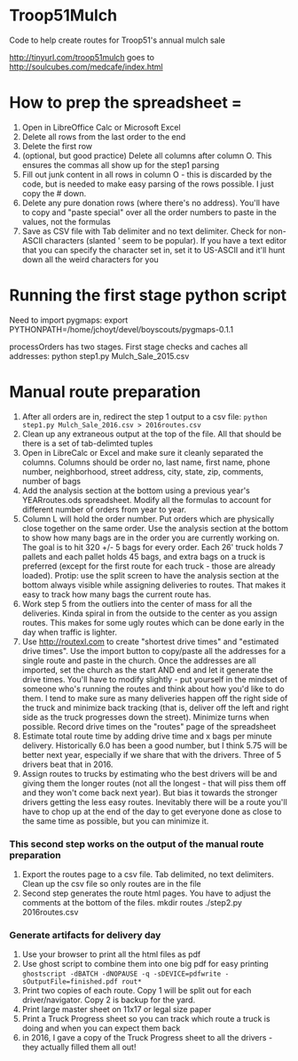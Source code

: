 # Troop51Mulch
Code to help create routes for Troop51's annual mulch sale


http://tinyurl.com/troop51mulch goes to http://soulcubes.com/medcafe/index.html

# How to prep the spreadsheet =
1. Open in LibreOffice Calc or Microsoft Excel
2. Delete all rows from the last order to the end
3. Delete the first row
4. (optional, but good practice) Delete all columns after column O. This ensures the commas all show up for the step1 parsing
5. Fill out junk content in all rows in column O - this is discarded by the code, but is needed to make easy parsing of the rows possible.  I just copy the # down.
6. Delete any pure donation rows (where there's no address).  You'll have to copy and "paste special" over all the order numbers to paste in the values, not the formulas
7. Save as CSV file with Tab delimiter and no text delimiter.  Check for non-ASCII characters (slanted ' seem to be popular).  If you have a text editor that you can specify the character set in, set it to US-ASCII and it'll hunt down all the weird characters for you

# Running the first stage python script
Need to import pygmaps:
export PYTHONPATH=/home/jchoyt/devel/boyscouts/pygmaps-0.1.1

processOrders has two stages.  First stage checks and caches all addresses:
python step1.py Mulch_Sale_2015.csv

# Manual route preparation
1. After all orders are in, redirect the step 1 output to a csv file:  `python step1.py Mulch_Sale_2016.csv > 2016routes.csv`
2. Clean up any extraneous output at the top of the file.   All that should be there is a set of tab-delimted tuples
3. Open in LibreCalc or Excel and make sure it cleanly separated the columns.  Columns should be order no, last name, first name, phone number, neighborhood, street address, city, state, zip, comments, number of bags
4. Add the analysis section at the bottom using a previous year's YEARroutes.ods spreadsheet.  Modify all the formulas to account for different number of orders from year to year.
5. Column L will hold the order number.  Put orders which are physically close together on the same order.  Use the analysis section at the bottom to show how many bags are in the order you are currently working on.  The goal is to hit 320 +/- 5 bags for every order.  Each 26' truck holds 7 pallets and each pallet holds 45 bags, and extra bags on a truck is preferred (except for the first route for each truck - those are already loaded).  Protip: use the split screen to have the analysis section at the bottom always visible while assigning deliveries to routes.  That makes it easy to track how many bags the current route has.
6. Work step 5 from the outliers into the center of mass for all the deliveries.  Kinda spiral in from the outside to the center as you assign routes.  This makes for some ugly routes which can be done early in the day when traffic is lighter.
7. Use http://routexl.com to create "shortest drive times" and "estimated drive times".  Use the import button to copy/paste all the addresses for a single route and paste in the church.  Once the addresses are all imported, set the church as the start AND end and let it generate the drive times.  You'll have to modify slightly - put yourself in the mindset of someone who's running the routes and think about how you'd like to do them.  I tend to make sure as many deliveries happen off the right side of the truck and minimize back tracking (that is, deliver off the left and right side as the truck progresses down the street).  Minimize turns when possible.  Record drive times on the "routes" page of the spreadsheet
8. Estimate total route time by adding drive time and x bags per minute delivery.  Historically 6.0 has been a good number, but I think 5.75 will be better next year, especially if we share that with the drivers.  Three of 5 drivers beat that in 2016.  
9. Assign routes to trucks by estimating who the best drivers will be and giving them the longer routes (not all the longest - that will piss them off and they won't come back next year).  But bias it towards the stronger drivers getting the less easy routes.  Inevitably there will be a route you'll have to chop up at the end of the day to get everyone done as close to the same time as possible, but you can minimize it.

### This second step works on the output of the manual route preparation
1. Export the routes page to a csv file.  Tab delimited, no text delimiters.  Clean up the csv file so only routes are in the file
2. Second step generates the route html pages.  You have to adjust the comments at the bottom of the files.
mkdir routes
./step2.py 2016routes.csv

### Generate artifacts for delivery day
1. Use your browser to print all the html files as pdf
2. Use ghost script to combine them into one big pdf for easy printing `ghostscript -dBATCH -dNOPAUSE -q -sDEVICE=pdfwrite -sOutputFile=finished.pdf rout*`
3. Print two copies of each route.  Copy 1 will be split out for each driver/navigator.  Copy 2 is backup for the yard.
4. Print large master sheet on 11x17 or legal size paper
5. Print a Truck Progress sheet so you can track which route a truck is doing and when you can expect them back
6. in 2016, I gave a copy of the Truck Progress sheet to all the drivers - they actually filled them all out!
